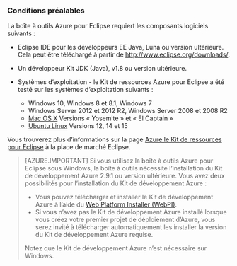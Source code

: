 ### <a name="prerequisites"></a>Conditions préalables

La boîte à outils Azure pour Eclipse requiert les composants logiciels suivants :

* Eclipse IDE pour les développeurs EE Java, Luna ou version ultérieure. Cela peut être téléchargé à partir de <http://www.eclipse.org/downloads/>.

* Un développeur Kit JDK (Java), v1.8 ou version ultérieure. 

* Systèmes d’exploitation - le Kit de ressources Azure pour Eclipse a été testé sur les systèmes d’exploitation suivants :

    * Windows 10, Windows 8 et 8.1, Windows 7
    * Windows Server 2012 et 2012 R2, Windows Server 2008 et 2008 R2
    * [Mac OS X](http://www.apple.com/osx) Versions « Yosemite » et « El Captain »
    * [Ubuntu Linux](http://www.ubuntu.com) Versions 12, 14 et 15

Vous trouverez plus d’informations sur la page [Azure le Kit de ressources pour Eclipse](http://marketplace.eclipse.org/content/azure-toolkit-eclipse) à la place de marché Eclipse.

> [AZURE.IMPORTANT] Si vous utilisez la boîte à outils Azure pour Eclipse sous Windows, la boîte à outils nécessite l’installation du Kit de développement Azure 2.9.1 ou version ultérieure. Vous avez deux possibilités pour l’installation du Kit de développement Azure :
> 
> * Vous pouvez télécharger et installer le Kit de développement Azure à l’aide du [Web Platform Installer (WebPI)](http://go.microsoft.com/fwlink/?LinkID=252838).
> * Si vous n’avez pas le Kit de développement Azure installé lorsque vous créez votre premier projet de déploiement d’Azure, vous serez invité à télécharger automatiquement les installer la version du Kit de développement Azure requise.
> 
> Notez que le Kit de développement Azure n’est nécessaire sur Windows.
